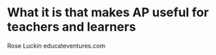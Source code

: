 What it is that makes AP useful for teachers and learners
=========================================================

Rose Luckin
educateventures.com


